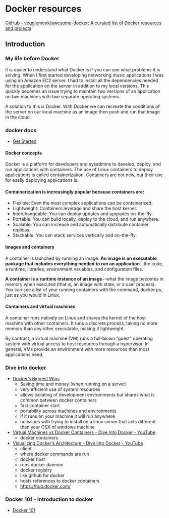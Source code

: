 # Docker resources

[GitHub - veggiemonk/awesome-docker: A curated list of Docker resources and projects](https://github.com/veggiemonk/awesome-docker)

## Introduction

### My life before Docker

It is easier to understand what Docker is if you can see what problems it is solving. When I first started developing networking music applications I was using an Amazon EC2 server. I had to install all the dependencies needed for the application on the server in addition to my local versions. This quickly becomes an issue trying to maintain two versions of an application on two machines with two separate operating systems.

A solution to this is Docker. With Docker we can recreate the conditions of the server on our local machine as an image then push and run that image in the cloud.

### docker docs

* [Get Started](https://docs.docker.com/get-started/#docker-concepts)

#### Docker concepts

Docker is a platform for developers and sysadmins to develop, deploy, and run applications with containers. The use of Linux containers to deploy applications is called containerization. Containers are not new, but their use for easily deploying applications is.

#### Containerization is increasingly popular because containers are:

* Flexible: Even the most complex applications can be containerized.
* Lightweight: Containers leverage and share the host kernel.
* Interchangeable: You can deploy updates and upgrades on-the-fly.
* Portable: You can build locally, deploy to the cloud, and run anywhere.
* Scalable: You can increase and automatically distribute container replicas.
* Stackable: You can stack services vertically and on-the-fly.

#### Images and containers

A container is launched by running an image. **An image is an executable package that includes everything needed to run an application**--the code, a runtime, libraries, environment variables, and configuration files.

**A container is a runtime instance of an image**--what the image becomes in memory when executed (that is, an image with state, or a user process). You can see a list of your running containers with the command, docker ps, just as you would in Linux.

#### Containers and virtual machines

A container runs natively on Linux and shares the kernel of the host machine with other containers. It runs a discrete process, taking no more memory than any other executable, making it lightweight.

By contrast, a virtual machine (VM) runs a full-blown “guest” operating system with virtual access to host resources through a hypervisor. In general, VMs provide an environment with more resources than most applications need.

### Dive into docker

* [Docker’s Biggest Wins](https://www.youtube.com/watch?v=YcqQI7jACTQ&index=2&list=PL-v3vdeWVEsXT-u0JDQZnM90feU3NE3v8)
  * Saving time and money (when running on a server)
  * very efficient use of system resources
  * allows isolating of development environments but shares what is common between docker containers
  * fast container start
  * portability across machines and environments
  * if it runs on your machine it will run anywhere
  * no issues with trying to install on a linux server that acts different than your OSX of windows machine
* [Virtual Machines vs Docker Containers - Dive Into Docker - YouTube](https://www.youtube.com/watch?v=TvnZTi_gaNc&index=5&list=PL-v3vdeWVEsXT-u0JDQZnM90feU3NE3v8)
  * docker containers
* [Visualizing Docker’s Architecture - Dive Into Docker - YouTube](https://www.youtube.com/watch?v=IxzwNa-xuIo&list=PL-v3vdeWVEsXT-u0JDQZnM90feU3NE3v8&index=7)
  * client
  * where docker commands are run
  * docker host
  * runs docker daemon
  * docker registry
  * like github for docker
  * hosts references to docker containers
  * https://hub.docker.com/

### Docker 101 - Introduction to docker

* [Docker 101](https://www.youtube.com/watch?v=z_ace9c97PE)

